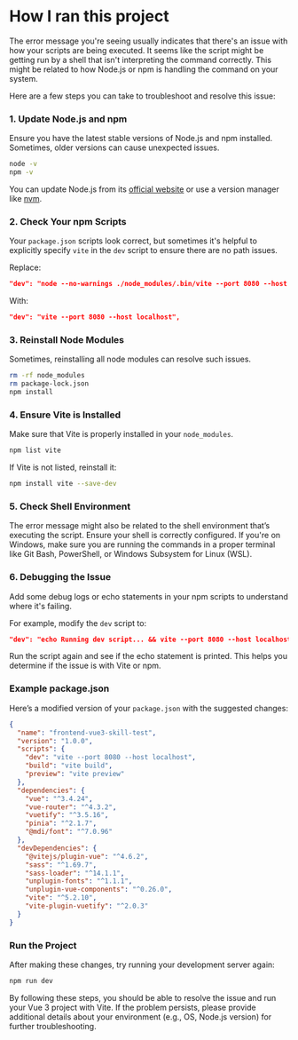# How I ran this project

The error message you're seeing usually indicates that there's an issue with how your scripts are being executed. It seems like the script might be getting run by a shell that isn't interpreting the command correctly. This might be related to how Node.js or npm is handling the command on your system.

Here are a few steps you can take to troubleshoot and resolve this issue:

### 1. Update Node.js and npm
Ensure you have the latest stable versions of Node.js and npm installed. Sometimes, older versions can cause unexpected issues.

```sh
node -v
npm -v
```

You can update Node.js from its [official website](https://nodejs.org/) or use a version manager like [nvm](https://github.com/nvm-sh/nvm).

### 2. Check Your npm Scripts
Your `package.json` scripts look correct, but sometimes it's helpful to explicitly specify `vite` in the `dev` script to ensure there are no path issues.

Replace:
```json
"dev": "node --no-warnings ./node_modules/.bin/vite --port 8080 --host localhost",
```

With:
```json
"dev": "vite --port 8080 --host localhost",
```

### 3. Reinstall Node Modules
Sometimes, reinstalling all node modules can resolve such issues.

```sh
rm -rf node_modules
rm package-lock.json
npm install
```

### 4. Ensure Vite is Installed
Make sure that Vite is properly installed in your `node_modules`.

```sh
npm list vite
```

If Vite is not listed, reinstall it:
```sh
npm install vite --save-dev
```

### 5. Check Shell Environment
The error message might also be related to the shell environment that’s executing the script. Ensure your shell is correctly configured. If you're on Windows, make sure you are running the commands in a proper terminal like Git Bash, PowerShell, or Windows Subsystem for Linux (WSL).

### 6. Debugging the Issue
Add some debug logs or echo statements in your npm scripts to understand where it's failing.

For example, modify the `dev` script to:
```json
"dev": "echo Running dev script... && vite --port 8080 --host localhost",
```

Run the script again and see if the echo statement is printed. This helps you determine if the issue is with Vite or npm.

### Example package.json

Here’s a modified version of your `package.json` with the suggested changes:

```json
{
  "name": "frontend-vue3-skill-test",
  "version": "1.0.0",
  "scripts": {
    "dev": "vite --port 8080 --host localhost",
    "build": "vite build",
    "preview": "vite preview"
  },
  "dependencies": {
    "vue": "^3.4.24",
    "vue-router": "^4.3.2",
    "vuetify": "^3.5.16",
    "pinia": "^2.1.7",
    "@mdi/font": "^7.0.96"
  },
  "devDependencies": {
    "@vitejs/plugin-vue": "^4.6.2",
    "sass": "^1.69.7",
    "sass-loader": "^14.1.1",
    "unplugin-fonts": "^1.1.1",
    "unplugin-vue-components": "^0.26.0",
    "vite": "^5.2.10",
    "vite-plugin-vuetify": "^2.0.3"
  }
}
```

### Run the Project
After making these changes, try running your development server again:

```sh
npm run dev
```

By following these steps, you should be able to resolve the issue and run your Vue 3 project with Vite. If the problem persists, please provide additional details about your environment (e.g., OS, Node.js version) for further troubleshooting.